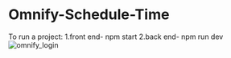 # Omnify-Schedule-Time

To run a project:
1.front end- npm start
2.back end- npm run dev
![omnify_login](https://user-images.githubusercontent.com/96541064/162669745-198849b6-4434-4ab0-931b-aa37d9094c0e.png)
